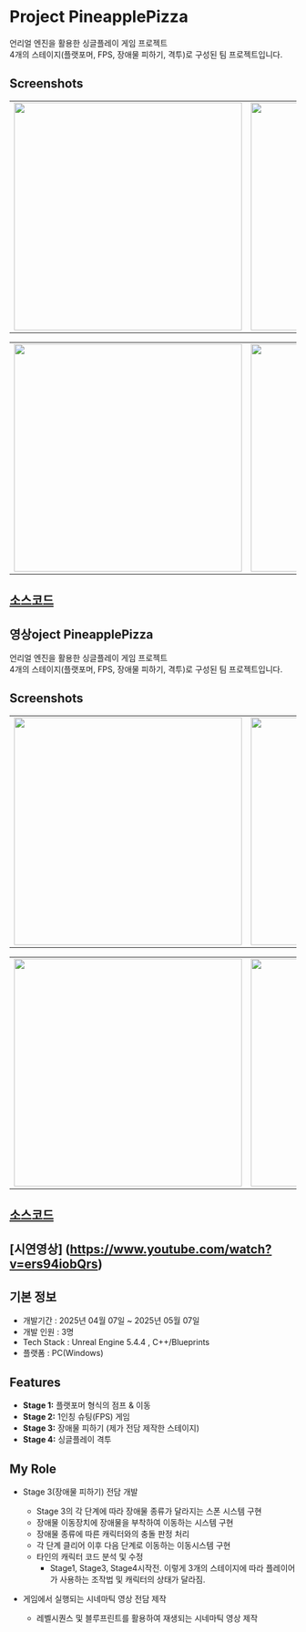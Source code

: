 # Project PineapplePizza
언리얼 엔진을 활용한 싱글플레이 게임 프로젝트  
4개의 스테이지(플랫포머, FPS, 장애물 피하기, 격투)로 구성된 팀 프로젝트입니다.

## Screenshots
<table>
  <tr>
    <td><img src="https://github.com/user-attachments/assets/5e73e8a0-7ed1-4765-9157-b84250b4aa07" width = "400"/></td>
    <td><img src="https://github.com/user-attachments/assets/5e97654b-6a66-4a78-9aad-16ecaf5e477d" width="400"/></td>
  </tr>
</table>
<table>
  <tr>
    <td><img src="https://github.com/user-attachments/assets/4e303da2-2b8d-49a4-a264-6e90755f0dea" width = "400"/></td>
    <td><img src="https://github.com/user-attachments/assets/96228dce-bc70-4d29-938f-6b80c40258f2" width="400"/></td>
  </tr>
</table>


## [소스코드](https://github.com/Kim-Ye-Sung/Portfolio/tree/main/PineapplePizza_Source)

## 영상oject PineapplePizza
언리얼 엔진을 활용한 싱글플레이 게임 프로젝트  
4개의 스테이지(플랫포머, FPS, 장애물 피하기, 격투)로 구성된 팀 프로젝트입니다.

## Screenshots
<table>
  <tr>
    <td><img src="https://github.com/user-attachments/assets/5e73e8a0-7ed1-4765-9157-b84250b4aa07" width = "400"/></td>
    <td><img src="https://github.com/user-attachments/assets/5e97654b-6a66-4a78-9aad-16ecaf5e477d" width="400"/></td>
  </tr>
</table>
<table>
  <tr>
    <td><img src="https://github.com/user-attachments/assets/4e303da2-2b8d-49a4-a264-6e90755f0dea" width = "400"/></td>
    <td><img src="https://github.com/user-attachments/assets/96228dce-bc70-4d29-938f-6b80c40258f2" width="400"/></td>
  </tr>
</table>


## [소스코드](https://github.com/Kim-Ye-Sung/Portfolio/tree/main/PineapplePizza_Source)

## [시연영상] (https://www.youtube.com/watch?v=ers94iobQrs)


## 기본 정보
- 개발기간 : 2025년 04월 07일 ~ 2025년 05월 07일
- 개발 인원 : 3명
- Tech Stack : Unreal Engine 5.4.4 , C++/Blueprints
- 플랫폼 : PC(Windows)


## Features
- **Stage 1:** 플랫포머 형식의 점프 & 이동
- **Stage 2:** 1인칭 슈팅(FPS) 게임
- **Stage 3:** 장애물 피하기 (제가 전담 제작한 스테이지)
- **Stage 4:** 싱글플레이 격투


## My Role
- Stage 3(장애물 피하기) 전담 개발  
  - Stage 3의 각 단계에 따라 장애물 종류가 달라지는 스폰 시스템 구현  
  - 장애물 이동장치에 장애물을 부착하여 이동하는 시스템 구현
  - 장애물 종류에 따른 캐릭터와의 충돌 판정 처리
  - 각 단계 클리어 이후 다음 단계로 이동하는 이동시스템 구현  
  - 타인의 캐릭터 코드 분석 및 수정
    - Stage1, Stage3, Stage4시작전. 이렇게 3개의 스테이지에 따라 플레이어가 사용하는 조작법 및 캐릭터의 상태가 달라짐.

- 게임에서 실행되는 시네마틱 영상 전담 제작
  - 레벨시퀀스 및 블루프린트를 활용하여 재생되는 시네마틱 영상 제작 
